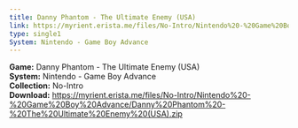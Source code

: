 ```yaml
---
title: Danny Phantom - The Ultimate Enemy (USA)
link: https://myrient.erista.me/files/No-Intro/Nintendo%20-%20Game%20Boy%20Advance/Danny%20Phantom%20-%20The%20Ultimate%20Enemy%20(USA).zip
type: single1
System: Nintendo - Game Boy Advance
---
```

<b>Game:</b> Danny Phantom - The Ultimate Enemy (USA)<br>
<b>System:</b> Nintendo - Game Boy Advance<br>
<b>Collection:</b> No-Intro<br>
<b>Download:</b> https://myrient.erista.me/files/No-Intro/Nintendo%20-%20Game%20Boy%20Advance/Danny%20Phantom%20-%20The%20Ultimate%20Enemy%20(USA).zip